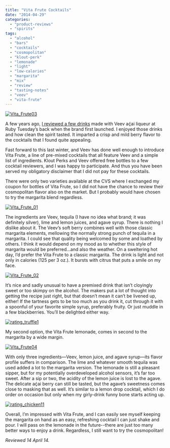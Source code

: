 ```yaml
---
title: "Vita Frute Cocktails"
date: "2014-04-29"
categories: 
  - "product-reviews"
  - "spirits"
tags: 
  - "alcohol"
  - "bars"
  - "cocktails"
  - "cosmopolitan"
  - "klout-perk"
  - "lemonade"
  - "light"
  - "low-calories"
  - "margarita"
  - "mix"
  - "review"
  - "tasting-notes"
  - "veev"
  - "vita-frute"
---
```


[![Vita_Frute03](http://s3.amazonaws.com/thegourmez-wpmedia/2014/04/Vita_Frute03-159x500.jpg)](http://www.thegourmez.com/2014/04/vita-frute-cocktails/vita_frute03/)

A few years ago, [I reviewed a few drinks](http://www.thegourmez.com/2011/08/veev/ "Veev review") made with Veev aḉai liqueur at Ruby Tuesday’s back when the brand first launched. I enjoyed those drinks and how clean the spirit tasted. It imparted a crisp and mild berry flavor to the cocktails that I found quite appealing.

Fast forward to this last winter, and Veev has done well enough to introduce Vita Frute, a line of pre-mixed cocktails that all feature Veev and a simple list of ingredients. Klout Perks and Veev offered free bottles to a few cocktail reviewers, and I was happy to participate. And thus you have been served my obligatory disclaimer that I did not pay for these cocktails.

There were only two varieties available at the CVS where I exchanged my coupon for bottles of Vita Frute, so I did not have the chance to review their cosmopolitan flavor also on the market. But I probably would have chosen to try the margarita blend regardless.

[![Vita_Frute_01](http://s3.amazonaws.com/thegourmez-wpmedia/2014/04/Vita_Frute_01-472x500.jpg)](http://www.thegourmez.com/2014/04/vita-frute-cocktails/vita_frute_01/)

The ingredients are Veev, tequila (I have no idea what brand; it was definitely silver), lime and lemon juices, and agave syrup. There is nothing I dislike about it. The Veev’s soft berry combines well with those classic margarita elements, mellowing the normally strong punch of tequila in a margarita. I could see that quality being welcomed by some and loathed by others. I think it would depend on my mood as to whether this style of margarita would be preferred…and also the weather. On a sweltering hot day, I’d prefer the Vita Frute to a classic margarita. The drink is light and not only in calories (125 per 3 oz.). It bursts with citrus that puts a smile on my face.

[![Vita_Frute_02](http://s3.amazonaws.com/thegourmez-wpmedia/2014/04/Vita_Frute_02-500x336.jpg)](http://www.thegourmez.com/2014/04/vita-frute-cocktails/vita_frute_02/)

It’s nice and sadly unusual to have a premixed drink that isn’t cloyingly sweet or too skimpy on the alcohol. The makers put a lot of thought into getting the recipe just right, but that doesn’t mean it can’t be livened up, either! If the tartness gets to be too much as you drink it, cut through it with a spoonful of your favorite simple syrup, preferably fruity. Or just muddle in a few blackberries. You’ll be delighted either way.

[![rating_truffle1](http://s3.amazonaws.com/thegourmez-wpmedia/2009/02/rating_truffle1.gif)](http://www.thegourmez.com/2009/02/silk-hope-winery-nc-traminette-2007/rating_truffle1/)

My second option, the Vita Frute lemonade, comes in second to the margarita by a wide margin.

[![Vita_Frute04](http://s3.amazonaws.com/thegourmez-wpmedia/2014/04/Vita_Frute04-392x500.jpg)](http://www.thegourmez.com/2014/04/vita-frute-cocktails/vita_frute04/)

With only three ingredients—Veev, lemon juice, and agave syrup—its flavor profile suffers in comparison. The lime and whatever smooth tequila was used added a lot to the margarita version. The lemonade is still a pleasant sipper, but for my potentially overdeveloped alcohol sensors, it’s far too sweet. After a sip or two, the acidity of the lemon juice is lost to the agave. The delicate aḉai berry can still be tasted, but the agave’s sweetness comes close to masking that as well. It’s similar to a lemon drop cocktail, which I do order on occasion but only when my girly-drink funny bone starts acting up.

[![rating_chicken11](http://s3.amazonaws.com/thegourmez-wpmedia/2009/02/rating_chicken11.gif)](http://www.thegourmez.com/2009/02/barten-guestier-private-selection-merlot-2006/rating_chicken11/)

Overall, I’m impressed with Vita Frute, and I can easily see myself keeping the margarita on hand as an easy, refreshing cocktail I can just shake and pour. I will pass on the lemonade in the future--there are just too many better ways to enjoy a drink. Regardless, I still want to try the cosmopolitan!

_Reviewed 14 April 14._
